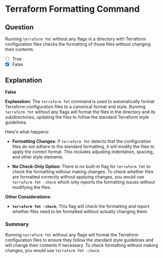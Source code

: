 # Terraform Formatting Command

## Question

Running `terraform fmt` without any flags in a directory with Terraform configuration files checks the formatting of those files without changing their contents.

- [ ] True
- [x] False

## Explanation

**False**

**Explanation:** The `terraform fmt` command is used to automatically format Terraform configuration files to a canonical format and style. Running `terraform fmt` without any flags will format the files in the directory and its subdirectories, updating the files to follow the standard Terraform style guidelines. 

Here's what happens:

- **Formatting Changes:** If `terraform fmt` detects that the configuration files do not adhere to the standard formatting, it will modify the files to apply the correct format. This includes adjusting indentation, spacing, and other style elements.
  
- **No Check-Only Option:** There is no built-in flag for `terraform fmt` to check the formatting without making changes. To check whether files are formatted correctly without applying changes, you would use `terraform fmt -check` which only reports the formatting issues without modifying the files.

**Other Considerations:**

- **`terraform fmt -check`**: This flag will check the formatting and report whether files need to be formatted without actually changing them.

### Summary

Running `terraform fmt` without any flags will format the Terraform configuration files to ensure they follow the standard style guidelines and will change their contents if necessary. To check formatting without making changes, you would use `terraform fmt -check`.
